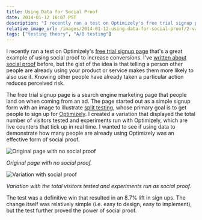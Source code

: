 ```yaml
---
title: Using Data for Social Proof
date: 2014-01-12 16:07 PST
description: "I recently ran a test on Optimizely's free trial signup page that's a great example of using social proof to increase conversions. I've written about social proof before, but the gist of the idea is that telling a person other people are already using your product or service makes them more likely to also use it."
relative_image_url: /images/2014-01-12-using-data-for-social-proof/2-variation.png
tags: ["testing theory", "A/B testing"]
---
```


I recently ran a test on Optimizely's [free trial signup page](https://www.optimizely.com/free-trial) that's a great example of using social proof to increase conversions. I've [written about social proof](/2013/08/02/everyones-reading-this-increase-conversions-with-social-proof/) before, but the gist of the idea is that telling a person other people are already using your product or service makes them more likely to also use it. Knowing other people have already taken a particular action reduces perceived risk.

The free trial signup page is a search engine marketing page that people land on when coming from an ad. The page started out as a simple signup form with an image to illustrate [split testing](https://www.optimizely.com/split-testing), whose primary goal is to get people to sign up for [Optimizely](https://www.optimizely.com). I created a variation that displayed the total number of visitors tested and experiments run with Optimizely, which are live counters that tick up in real time. I wanted to see if using data to demonstrate how many people are already using Optimizely was an effective form of social proof.

![Original page with no social proof](http://jlzych.com/images/2014-01-12-using-data-for-social-proof/1-original.png)

_Original page with no social proof._

![Variation with social proof](http://jlzych.com/images/2014-01-12-using-data-for-social-proof/2-variation.png)

_Variation with the total visitors tested and experiments run as social proof._

The test was a definitive win that resulted in an 8.7% lift in sign ups. The change itself was relatively simple (i.e. easy to design, easy to implement), but the test further proved the power of social proof.

